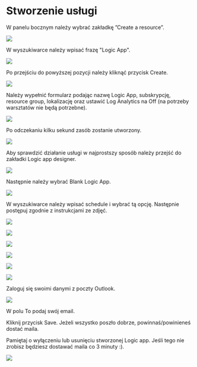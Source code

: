 # Stworzenie usługi

W panelu bocznym należy wybrać zakładkę ”Create a resource”.

![](../.gitbook/assets/image%20%2875%29.png)

W wyszukiwarce należy wpisać frazę "Logic App".

![](../.gitbook/assets/image%20%2819%29.png)

Po przejściu do powyższej pozycji należy kliknąć przycisk Create.

![](../.gitbook/assets/image%20%28102%29.png)

Należy wypełnić formularz podając nazwę Logic App, subskrypcję, resource group, lokalizację oraz ustawić Log Analytics na Off \(na potrzeby warsztatów nie będą potrzebne\).

![](../.gitbook/assets/image%20%2843%29.png)

Po odczekaniu kilku sekund zasób zostanie utworzony.

![](../.gitbook/assets/image%20%2816%29.png)

Aby sprawdzić działanie usługi w najprostszy sposób należy przejść do zakładki Logic app designer.

![](../.gitbook/assets/image%20%28112%29.png)

Następnie należy wybrać Blank Logic App.

![](../.gitbook/assets/image%20%2811%29.png)

W wyszukiwarce należy wpisać schedule i wybrać tą opcję. Następnie postępuj zgodnie z instrukcjami ze zdjęć.

![](../.gitbook/assets/image%20%2859%29.png)

![](../.gitbook/assets/image%20%2869%29.png)

![](../.gitbook/assets/image%20%2846%29.png)

![](../.gitbook/assets/image%20%2841%29.png)

![](../.gitbook/assets/image%20%2830%29.png)

![](../.gitbook/assets/image%20%2897%29.png)

Zaloguj się swoimi danymi z poczty Outlook.

![](../.gitbook/assets/image%20%2871%29.png)

W polu To podaj swój email.

Kliknij przycisk Save. Jeżeli wszystko poszło dobrze, powinnaś/powinieneś dostać maila. 

Pamiętaj o wyłączeniu lub usunięciu stworzonej Logic app. Jeśli tego nie zrobisz będziesz dostawać maila co 3 minuty :\).

![](../.gitbook/assets/image%20%2898%29.png)

